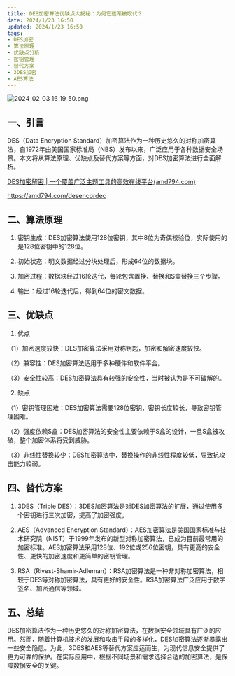 ```yaml
---
title: DES加密算法优缺点大揭秘：为何它逐渐被取代？
date: 2024/1/23 16:50
updated: 2024/1/23 16:50
tags:
- DES加密
- 算法原理
- 优缺点分析
- 密钥管理
- 替代方案
- 3DES加密
- AES算法
---
```



<img src="https://static.cmdragon.cn/blog/images/2024_02_03 16_19_50.png@blog" title="2024_02_03 16_19_50.png" alt="2024_02_03 16_19_50.png"/>

## 一、引言

DES（Data Encryption Standard）加密算法作为一种历史悠久的对称加密算法，自1972年由美国国家标准局（NBS）发布以来，广泛应用于各种数据安全场景。本文将从算法原理、优缺点及替代方案等方面，对DES加密算法进行全面解析。

[DES加密解密 | 一个覆盖广泛主题工具的高效在线平台(amd794.com)](https://amd794.com/desencordec)

https://amd794.com/desencordec

## 二、算法原理

1. 密钥生成：DES加密算法使用128位密钥，其中8位为奇偶校验位，实际使用的是128位密钥中的128位。

2. 初始状态：明文数据经过分块处理后，形成64位的数据块。

3. 加密过程：数据块经过16轮迭代，每轮包含置换、替换和S盒替换三个步骤。

4. 输出：经过16轮迭代后，得到64位的密文数据。

## 三、优缺点

1. 优点

（1）加密速度较快：DES加密算法采用对称钥匙，加密和解密速度较快。

（2）兼容性：DES加密算法适用于多种硬件和软件平台。

（3）安全性较高：DES加密算法具有较强的安全性，当时被认为是不可破解的。

2. 缺点

（1）密钥管理困难：DES加密算法需要128位密钥，密钥长度较长，导致密钥管理困难。

（2）强度依赖S盒：DES加密算法的安全性主要依赖于S盒的设计，一旦S盒被攻破，整个加密体系将受到威胁。

（3）非线性替换较少：DES加密算法中，替换操作的非线性程度较低，导致抗攻击能力较弱。

## 四、替代方案

1. 3DES（Triple DES）：3DES加密算法是对DES加密算法的扩展，通过使用多个密钥进行三次加密，提高了加密强度。

2. AES（Advanced Encryption Standard）：AES加密算法是美国国家标准与技术研究院（NIST）于1999年发布的新型对称加密算法，已成为目前最常用的加密标准。AES加密算法采用128位、192位或256位密钥，具有更高的安全性、更快的加密速度和更简单的密钥管理。

3. RSA（Rivest-Shamir-Adleman）：RSA加密算法是一种非对称加密算法，相较于DES等对称加密算法，具有更好的安全性。RSA加密算法广泛应用于数字签名、加密通信等领域。

## 五、总结

DES加密算法作为一种历史悠久的对称加密算法，在数据安全领域具有广泛的应用。然而，随着计算机技术的发展和攻击手段的多样化，DES加密算法逐渐暴露出一些安全隐患。为此，3DES和AES等替代方案应运而生，为现代信息安全提供了更为可靠的保护。在实际应用中，根据不同场景和需求选择合适的加密算法，是保障数据安全的关键。
